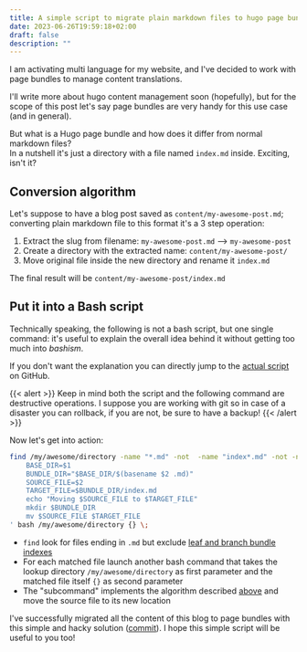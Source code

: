 ```yaml
---
title: A simple script to migrate plain markdown files to hugo page bundles
date: 2023-06-26T19:59:18+02:00
draft: false
description: ""
---
```

I am activating multi language for my website, and I've decided to work with page bundles to manage content translations.

I'll write more about hugo content management soon (hopefully), but for the scope of this post let's say page bundles are very handy for this use case (and in general).

But what is a Hugo page bundle and how does it differ from normal markdown files?  
In a nutshell it's just a directory with a file named `index.md` inside. Exciting, isn't it?

## Conversion algorithm

Let's suppose to have a blog post saved as `content/my-awesome-post.md`; converting plain markdown file to this format it's a 3 step operation:

1. Extract the slug from filename: `my-awesome-post.md` --> `my-awesome-post`
2. Create a directory with the extracted name: `content/my-awesome-post/`
3. Move original file inside the new directory and rename it `index.md`

The final result will be `content/my-awesome-post/index.md`

## Put it into a Bash script
Technically speaking, the following is not a bash script, but one single command: it's useful to explain the overall idea behind it without getting too much into *bashism*.

If you don't want the explanation you can directly jump to the [actual script](https://github.com/HyperTesto/hypertesto.me/blob/master/utils/migrate_to_page_bundle.sh) on GitHub.

{{< alert >}}
Keep in mind both the script and the following command are destructive operations. I suppose you are working with git so in case of a disaster you can rollback, if you are not, be sure to have a backup! 
{{< /alert >}}

Now let's get into action:

```bash
find /my/awesome/directory -name "*.md" -not  -name "index*.md" -not -name "_index*.md" -exec bash -c '
    BASE_DIR=$1
    BUNDLE_DIR="$BASE_DIR/$(basename $2 .md)"  
    SOURCE_FILE=$2
    TARGET_FILE=$BUNDLE_DIR/index.md
    echo "Moving $SOURCE_FILE to $TARGET_FILE"
    mkdir $BUNDLE_DIR 
    mv $SOURCE_FILE $TARGET_FILE
' bash /my/awesome/directory {} \;
```
* `find` look for files ending in `.md` but exclude [leaf and branch bundle indexes](https://gohugo.io/content-management/page-bundles/#leaf-bundles)
* For each matched file launch another bash command that takes the lookup directory `/my/awesome/directory` as first parameter and the matched file itself `{}` as second parameter
* The "subcommand" implements the algorithm described [above](#conversion-algorithm) and move the source file to its new location

I've successfully migrated all the content of this blog to page bundles with this simple and hacky solution ([commit](https://github.com/HyperTesto/hypertesto.me/commit/c6ff304ee7d88d842ab50bbbd2fc768f6ecf5b5a)). I hope this simple script will be useful to you too!

